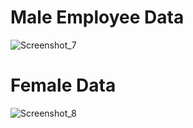 # Male Employee Data
![Screenshot_7](https://user-images.githubusercontent.com/64541739/151507926-755e4b9e-00f7-4408-9a03-751b5e4efc30.png)

# Female Data
![Screenshot_8](https://user-images.githubusercontent.com/64541739/151507917-729ad5e4-d8a9-4efb-9cdd-d0c157f138b3.png)
